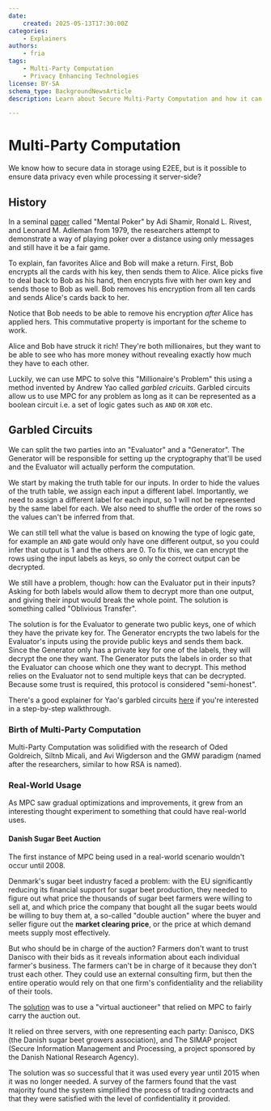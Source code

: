 ```yaml
---
date:
    created: 2025-05-13T17:30:00Z
categories:
    - Explainers
authors:
    - fria
tags:
    - Multi-Party Computation
    - Privacy Enhancing Technologies
license: BY-SA
schema_type: BackgroundNewsArticle
description: Learn about Secure Multi-Party Computation and how it can 

---
```

# Multi-Party Computation

We know how to secure data in storage using E2EE, but is it possible to ensure data privacy even while processing it server-side?<!--more-->

## History

In a seminal [paper](https://dspace.mit.edu/bitstream/handle/1721.1/148953/MIT-LCS-TM-125.pdf?sequence=1) called "Mental Poker" by Adi Shamir, Ronald L. Rivest, and Leonard M. Adleman from 1979, the researchers attempt to demonstrate a way of playing poker over a distance using only messages and still have it be a fair game.

To explain, fan favorites Alice and Bob will make a return. First, Bob encrypts all the cards with his key, then sends them to Alice. Alice picks five to deal back to Bob as his hand, then encrypts five with her own key and sends those to Bob as well. Bob removes his encryption from all ten cards and sends Alice's cards back to her.

Notice that Bob needs to be able to remove his encryption *after* Alice has applied hers. This commutative property is important for the scheme to work.



Alice and Bob have struck it rich! They're both millionaires, but they want to be able to see who has more money without revealing exactly how much they have to each other.

Luckily, we can use MPC to solve this "Millionaire's Problem" this using a method invented by Andrew Yao called *garbled cricuits*. Garbled circuits allow us to use MPC for any problem as long as it can be represented as a boolean circuit i.e. a set of logic gates such as `AND` `OR` `XOR` etc.

## Garbled Circuits

We can split the two parties into an "Evaluator" and a "Generator". The Generator will be responsible for setting up the cryptography that'll be used and the Evaluator will actually perform the computation.

We start by making the truth table for our inputs. In order to hide the values of the truth table, we assign each input a different label. Importantly, we need to assign a different label for each input, so 1 will not be represented by the same label for each. We also need to shuffle the order of the rows so the values can't be inferred from that.

We can still tell what the value is based on knowing the type of logic gate, for example an `AND` gate would only have one different output, so you could infer that output is 1 and the others are 0. To fix this, we can encrypt the rows using the input labels as keys, so only the correct output can be decrypted.

We still have a problem, though: how can the Evaluator put in their inputs? Asking for both labels would allow them to decrypt more than one output, and giving their input would break the whole point. The solution is something called "Oblivious Transfer".

The solution is for the Evaluator to generate two public keys, one of which they have the private key for. The Generator encrypts the two labels for the Evaluator's inputs using the provide public keys and sends them back. Since the Generator only has a private key for one of the labels, they will decrypt the one they want. The Generator puts the labels in order so that the Evaluator can choose which one they want to decrypt. This method relies on the Evaluator not to send multiple keys that can be decrypted. Because some trust is required, this protocol is considered "semi-honest".

There's a good explainer for Yao's garbled circuits [here](https://lcamel.github.io/MPC-Notes/story-en-US.html) if you're interested in a step-by-step walkthrough.

### Birth of Multi-Party Computation

Multi-Party Computation was solidified with the research of Oded Goldreich, Siltnb Micali, and Avi Wigderson and the GMW paradigm (named after the researchers, similar to how RSA is named).

### Real-World Usage

As MPC saw gradual optimizations and improvements, it grew from an interesting thought experiment to something that could have real-world uses.

#### Danish Sugar Beet Auction

The first instance of MPC being used in a real-world scenario wouldn't occur until 2008.

Denmark's sugar beet industry faced a problem: with the EU significantly reducing its financial support for sugar beet production, they needed to figure out what price the thousands of sugar beet farmers were willing to sell at, and which price the company that bought all the sugar beets would be willing to buy them at, a so-called "double auction" where the buyer and seller figure out the **market clearing price**, or the price at which demand meets supply most effectively.

But who should be in charge of the auction? Farmers don't want to trust Danisco with their bids as it reveals information about each individual farmer's business. The farmers can't be in charge of it because they don't trust each other. They could use an external consulting firm, but then the entire operatio would rely on that one firm's confidentiality and the reliability of their tools.

The [solution](https://a.storyblok.com/f/266767/x/e4c85ffa34/mpc-goes-live_whitepaper_2008-068.pdf) was to use a "virtual auctioneer" that relied on MPC to fairly carry the auction out.

It relied on three servers, with one representing each party: Danisco, DKS (the Danish sugar beet growers association), and The SIMAP project (Secure Information Management and Processing, a project sponsored by the Danish National Research Agency).

The solution was so successful that it was used every year until 2015 when it was no longer needed. A survey of the farmers found that the vast majority found the system simplified the process of trading contracts and that they were satisfied with the level of confidentiality it provided.

